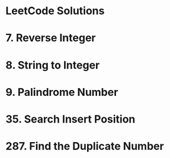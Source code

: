 # LeetCode Solutions

# 7. Reverse Integer

# 8. String to Integer

# 9. Palindrome Number

# 35. Search Insert Position

# 287. Find the Duplicate Number
